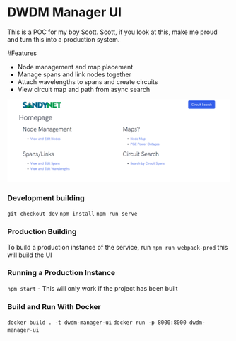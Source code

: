 # DWDM Manager UI
This is a POC for my boy Scott. Scott, if you look at this, make me proud and turn this into a production system. 

#Features
* Node management and map placement
* Manage spans and link nodes together
* Attach wavelengths to spans and create circuits
* View circuit map and path from async search

![alt text](/src/assets/img/readme/main-page.PNG)

### Development building
```git checkout dev```
```npm install```
```npm run serve```

### Production Building
To build a production instance of the service, run ```npm run webpack-prod``` this will build the UI

### Running a Production Instance 
```npm start``` - This will only work if the project has been built

### Build and Run With Docker
```docker build . -t dwdm-manager-ui```
```docker run -p 8000:8000 dwdm-manager-ui```


